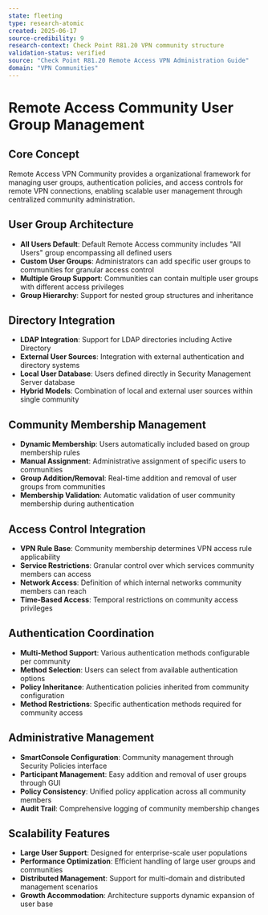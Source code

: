 ```yaml
---
state: fleeting
type: research-atomic
created: 2025-06-17
source-credibility: 9
research-context: Check Point R81.20 VPN community structure
validation-status: verified
source: "Check Point R81.20 Remote Access VPN Administration Guide"
domain: "VPN Communities"
---
```


# Remote Access Community User Group Management

## Core Concept
Remote Access VPN Community provides a organizational framework for managing user groups, authentication policies, and access controls for remote VPN connections, enabling scalable user management through centralized community administration.

## User Group Architecture
- **All Users Default**: Default Remote Access community includes "All Users" group encompassing all defined users
- **Custom User Groups**: Administrators can add specific user groups to communities for granular access control
- **Multiple Group Support**: Communities can contain multiple user groups with different access privileges
- **Group Hierarchy**: Support for nested group structures and inheritance

## Directory Integration
- **LDAP Integration**: Support for LDAP directories including Active Directory
- **External User Sources**: Integration with external authentication and directory systems
- **Local User Database**: Users defined directly in Security Management Server database
- **Hybrid Models**: Combination of local and external user sources within single community

## Community Membership Management
- **Dynamic Membership**: Users automatically included based on group membership rules
- **Manual Assignment**: Administrative assignment of specific users to communities
- **Group Addition/Removal**: Real-time addition and removal of user groups from communities
- **Membership Validation**: Automatic validation of user community membership during authentication

## Access Control Integration
- **VPN Rule Base**: Community membership determines VPN access rule applicability
- **Service Restrictions**: Granular control over which services community members can access
- **Network Access**: Definition of which internal networks community members can reach
- **Time-Based Access**: Temporal restrictions on community access privileges

## Authentication Coordination
- **Multi-Method Support**: Various authentication methods configurable per community
- **Method Selection**: Users can select from available authentication options
- **Policy Inheritance**: Authentication policies inherited from community configuration
- **Method Restrictions**: Specific authentication methods required for community access

## Administrative Management
- **SmartConsole Configuration**: Community management through Security Policies interface
- **Participant Management**: Easy addition and removal of user groups through GUI
- **Policy Consistency**: Unified policy application across all community members
- **Audit Trail**: Comprehensive logging of community membership changes

## Scalability Features
- **Large User Support**: Designed for enterprise-scale user populations
- **Performance Optimization**: Efficient handling of large user groups and communities
- **Distributed Management**: Support for multi-domain and distributed management scenarios
- **Growth Accommodation**: Architecture supports dynamic expansion of user base